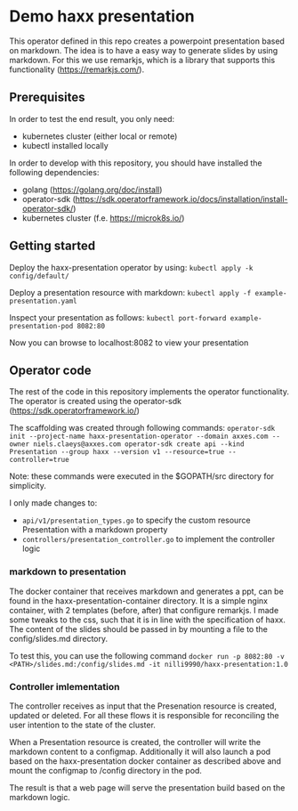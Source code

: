 # Demo haxx presentation
This operator defined in this repo creates a powerpoint presentation based on markdown.
The idea is to have a easy way to generate slides by using markdown.
For this we use remarkjs, which is a library that supports this functionality (https://remarkjs.com/).

## Prerequisites
In order to test the end result, you only need:
- kubernetes cluster (either local or remote)
- kubectl installed locally

In order to develop with this repository, you should have installed the following dependencies:
- golang (https://golang.org/doc/install)
- operator-sdk (https://sdk.operatorframework.io/docs/installation/install-operator-sdk/)
- kubernetes cluster (f.e. https://microk8s.io/)

## Getting started
Deploy the haxx-presentation operator by using:
`kubectl apply -k config/default/`

Deploy a presentation resource with markdown:
`kubectl apply -f example-presentation.yaml`

Inspect your presentation as follows:
`kubectl port-forward example-presentation-pod 8082:80`

Now you can browse to localhost:8082 to view your presentation

## Operator code
The rest of the code in this repository implements the operator functionality.
The operator is created using the operator-sdk (https://sdk.operatorframework.io/)

The scaffolding was created through following commands:
`operator-sdk init --project-name haxx-presentation-operator --domain axxes.com --owner niels.claeys@axxes.com
operator-sdk create api --kind Presentation --group haxx --version v1 --resource=true --controller=true`

Note: these commands were executed in the $GOPATH/src directory for simplicity.

I only made changes to:
- `api/v1/presentation_types.go` to specify the custom resource Presentation with a markdown property
- `controllers/presentation_controller.go` to implement the controller logic

### markdown to presentation
The docker container that receives markdown and generates a ppt, can be found in the haxx-presentation-container directory.
It is a simple nginx container, with 2 templates (before, after) that configure remarkjs. 
I made some tweaks to the css, such that it is in line with the specification of haxx.
The content of the slides should be passed in by mounting a file to the config/slides.md directory.

To test this, you can use the following command 
`docker run -p 8082:80 -v <PATH>/slides.md:/config/slides.md -it nilli9990/haxx-presentation:1.0`

### Controller imlementation
The controller receives as input that the Presenation resource is created, updated or deleted.
For all these flows it is responsible for reconciling the user intention to the state of the cluster.

When a Presentation resource is created, the controller will write the markdown content to a configmap.
Additionally it will also launch a pod based on the haxx-presentation docker container as described above and mount the configmap to /config directory in the pod.

The result is that a web page will serve the presentation build based on the markdown logic.
